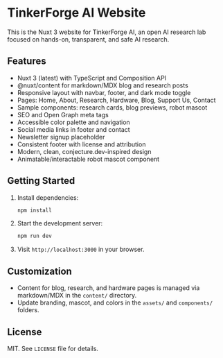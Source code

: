 # TinkerForge AI Website

This is the Nuxt 3 website for TinkerForge AI, an open AI research lab focused on hands-on, transparent, and safe AI research.

## Features
- Nuxt 3 (latest) with TypeScript and Composition API
- @nuxt/content for markdown/MDX blog and research posts
- Responsive layout with navbar, footer, and dark mode toggle
- Pages: Home, About, Research, Hardware, Blog, Support Us, Contact
- Sample components: research cards, blog previews, robot mascot
- SEO and Open Graph meta tags
- Accessible color palette and navigation
- Social media links in footer and contact
- Newsletter signup placeholder
- Consistent footer with license and attribution
- Modern, clean, conjecture.dev-inspired design
- Animatable/interactable robot mascot component

## Getting Started

1. Install dependencies:
   ```bash
   npm install
   ```
2. Start the development server:
   ```bash
   npm run dev
   ```
3. Visit `http://localhost:3000` in your browser.

## Customization
- Content for blog, research, and hardware pages is managed via markdown/MDX in the `content/` directory.
- Update branding, mascot, and colors in the `assets/` and `components/` folders.

## License
MIT. See `LICENSE` file for details.
